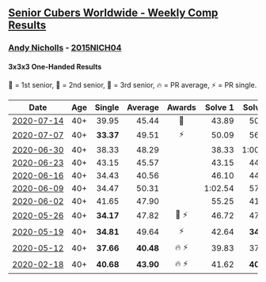 <style>table {white-space: nowrap;}</style>

## [Senior Cubers Worldwide - Weekly Comp Results](/scw-comp/results/)
### [Andy Nicholls](README.md) - [2015NICH04](https://www.worldcubeassociation.org/persons/2015NICH04?event=333oh)
#### 3x3x3 One-Handed Results

<span style="white-space: nowrap;">🥇 = 1st senior</span>, <span style="white-space: nowrap;">🥈 = 2nd senior</span>, <span style="white-space: nowrap;">🥉 = 3rd senior</span>, <span style="white-space: nowrap;">🔥 = PR average</span>, <span style="white-space: nowrap;">⚡ = PR single</span>.

| Date | Age | Single | Average | Awards | Solve 1 | Solve 2 | Solve 3 | Solve 4 | Solve 5 | Video |
| :--: | :--: | --: | --: | :--: | --: | --: | --: | --: | --: | :-- |
| [2020-07-14](../../results/2020-07-14/333oh.md) | 40+ | 39.95 | 45.44 | 🥉 | 43.89 | 50.87 | 1:03.71 | 39.95 | 41.57 | [Desktop](https://www.facebook.com/events/1157754364595802/permalink/1160333601004545) / [Mobile](https://m.facebook.com/events/1157754364595802?view=permalink&id=1160333601004545) |
| [2020-07-07](../../results/2020-07-07/333oh.md) | 40+ | **33.37** | 49.51 | ⚡ | 50.09 | 56.95 | **33.37** | 50.71 | 47.74 | [Desktop](https://www.facebook.com/events/271667090769235/permalink/273231370612807) / [Mobile](https://m.facebook.com/events/271667090769235?view=permalink&id=273231370612807) |
| [2020-06-30](../../results/2020-06-30/333oh.md) | 40+ | 38.33 | 48.29 |  | 38.33 | 1:00.02 | 58.22 | 42.26 | 44.40 | [Desktop](https://www.facebook.com/events/679860472562391/permalink/680642735817498) / [Mobile](https://m.facebook.com/events/679860472562391?view=permalink&id=680642735817498) |
| [2020-06-23](../../results/2020-06-23/333oh.md) | 40+ | 43.15 | 45.57 |  | 43.15 | 44.35 | 47.10 | 45.27 | 59.33 | [Desktop](https://www.facebook.com/events/722150235200875/permalink/726569768092255) / [Mobile](https://m.facebook.com/events/722150235200875?view=permalink&id=726569768092255) |
| [2020-06-16](../../results/2020-06-16/333oh.md) | 40+ | 34.43 | 40.56 |  | 46.10 | 44.67 | 41.30 | 34.43 | 35.70 | [Desktop](https://www.facebook.com/events/604103587178706/permalink/606533846935680) / [Mobile](https://m.facebook.com/events/604103587178706?view=permalink&id=606533846935680) |
| [2020-06-09](../../results/2020-06-09/333oh.md) | 40+ | 34.47 | 50.31 |  | 1:02.54 | 57.19 | 34.47 | 51.29 | 42.46 | [Desktop](https://www.facebook.com/events/903549840109576/permalink/904346860029874) / [Mobile](https://m.facebook.com/events/903549840109576?view=permalink&id=904346860029874) |
| [2020-06-02](../../results/2020-06-02/333oh.md) | 40+ | 41.65 | 47.90 |  | 55.25 | 41.65 | 43.06 | 48.63 | 52.01 | [Desktop](https://www.facebook.com/events/3373950429496747/permalink/3374539036104553) / [Mobile](https://m.facebook.com/events/3373950429496747?view=permalink&id=3374539036104553) |
| [2020-05-26](../../results/2020-05-26/333oh.md) | 40+ | **34.17** | 47.82 | 🥉 ⚡ | 46.72 | 47.74 | **34.17** | 49.01 | 1:00.60 | [Desktop](https://www.facebook.com/events/688407551989463/permalink/690047708492114) / [Mobile](https://m.facebook.com/events/688407551989463?view=permalink&id=690047708492114) |
| [2020-05-19](../../results/2020-05-19/333oh.md) | 40+ | **34.81** | 49.64 | ⚡ | 42.64 | **34.81** | 53.39 | 52.88 | 1:07.83 | [Desktop](https://www.facebook.com/events/1880761498725633/permalink/1884578361677280) / [Mobile](https://m.facebook.com/events/1880761498725633?view=permalink&id=1884578361677280) |
| [2020-05-12](../../results/2020-05-12/333oh.md) | 40+ | **37.66** | **40.48** | 🔥 ⚡ | 39.83 | 37.88 | 43.73 | 48.19 | **37.66** | [Desktop](https://www.facebook.com/events/546188069600739/permalink/546935109526035) / [Mobile](https://m.facebook.com/events/546188069600739?view=permalink&id=546935109526035) |
| [2020-02-18](../../results/2020-02-18/333oh.md) | 40+ | **40.68** | **43.90** | 🔥 ⚡ | 41.62 | **40.68** | 45.75 | 1:25.06 | 44.33 | [Desktop](https://www.facebook.com/events/1618332754973681/permalink/1618697511603872) / [Mobile](https://m.facebook.com/events/1618332754973681?view=permalink&id=1618697511603872) |


<!-- Global site tag (gtag.js) - Google Analytics -->
<script async src="https://www.googletagmanager.com/gtag/js?id=UA-86348435-3"></script>
<script>window.dataLayer = window.dataLayer || []; function gtag() {dataLayer.push(arguments);} gtag('js', new Date()); gtag('config', 'UA-86348435-3');</script>
